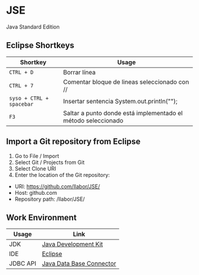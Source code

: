 # JSE
Java Standard Edition
## Eclipse Shortkeys
Shortkey  | Usage
---       | ---
`CTRL + D` | Borrar línea
`CTRL + 7` | Comentar bloque de lineas seleccionado con //
`syso + CTRL + spacebar` | Insertar sentencia System.out.println("");
`F3` | Saltar a punto donde está implementado el método seleccionado

## Import a Git repository from Eclipse
1. Go to File / Import
2. Select Git / Projects from Git
3. Select Clone URI
4. Enter the location of the Git repository:
- URI: https://github.com/llabor/JSE/
- Host: github.com
- Repository path: /llabor/JSE/

## Work Environment
Usage     | Link
---       | ---
JDK | [Java Development Kit](http://www.oracle.com/technetwork/es/java/javase/downloads/index.html)
IDE | [Eclipse](https://www.eclipse.org/home/index.php)
JDBC API | [Java Data Base Connector](https://dev.mysql.com/downloads/connector/j/5.0.html)
